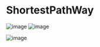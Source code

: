 # ShortestPathWay


![image](https://user-images.githubusercontent.com/84348306/226485227-d7ccf436-e635-4b1e-883d-8607640044ab.png)
![image](https://user-images.githubusercontent.com/84348306/226485510-4e10a593-40ac-4a46-823d-2c5c1e6cb186.png)

![image](https://user-images.githubusercontent.com/84348306/226485355-b3241e90-5967-41e1-8f5f-caefc008e2f2.png)
